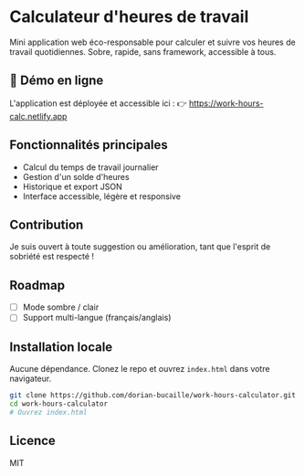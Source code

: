 # Calculateur d'heures de travail

Mini application web éco-responsable pour calculer et suivre vos heures de travail quotidiennes. Sobre, rapide, sans framework, accessible à tous.

## 🚀 Démo en ligne
L'application est déployée et accessible ici :
👉 https://work-hours-calc.netlify.app

## Fonctionnalités principales
- Calcul du temps de travail journalier
- Gestion d'un solde d'heures
- Historique et export JSON
- Interface accessible, légère et responsive

## Contribution
Je suis ouvert à toute suggestion ou amélioration, tant que l'esprit de sobriété est respecté !

## Roadmap
- [ ] Mode sombre / clair
- [ ] Support multi-langue (français/anglais)

## Installation locale
Aucune dépendance. Clonez le repo et ouvrez `index.html` dans votre navigateur.

```bash
git clone https://github.com/dorian-bucaille/work-hours-calculator.git
cd work-hours-calculator
# Ouvrez index.html
```

## Licence
MIT

